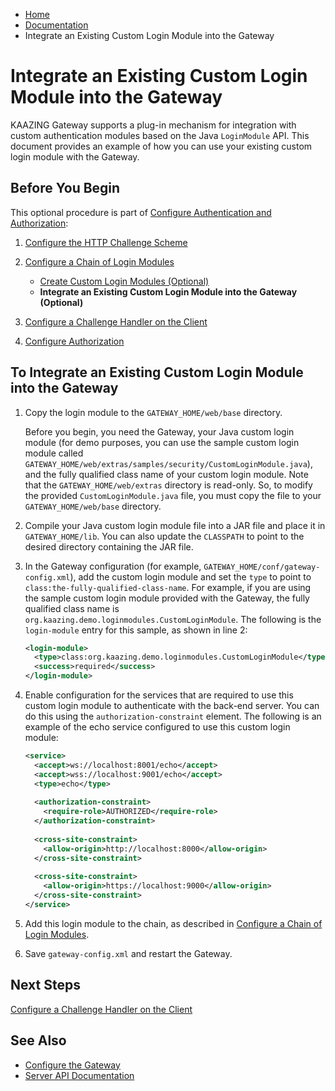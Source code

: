 -   [Home](../../index.md)
-   [Documentation](../index.md)
-   Integrate an Existing Custom Login Module into the Gateway

Integrate an Existing Custom Login Module into the Gateway
=============================================================================================================

KAAZING Gateway supports a plug-in mechanism for integration with custom authentication modules based on the Java `LoginModule` API. This document provides an example of how you can use your existing custom login module with the Gateway.

Before You Begin
----------------

This optional procedure is part of [Configure Authentication and Authorization](o_aaa_config_authentication.md):

1.  [Configure the HTTP Challenge Scheme](p_aaa_config_authscheme.md)
2.  [Configure a Chain of Login Modules](p_aaa_config_lm.md)
    -   [Create Custom Login Modules (Optional)](p_aaa_config_custom_lm.md)
    -   **Integrate an Existing Custom Login Module into the Gateway (Optional)**

3.  [Configure a Challenge Handler on the Client](p_aaa_config_ch.md)
4.  [Configure Authorization](p_aaa_config_authorization.md)

To Integrate an Existing Custom Login Module into the Gateway
----------------------------------------------------------------

1.  Copy the login module to the `GATEWAY_HOME/web/base` directory.

    Before you begin, you need the Gateway, your Java custom login module (for demo purposes, you can use the sample custom login module called `GATEWAY_HOME/web/extras/samples/security/CustomLoginModule.java`), and the fully qualified class name of your custom login module. Note that the `GATEWAY_HOME/web/extras` directory is read-only. So, to modify the provided `CustomLoginModule.java` file, you must copy the file to your `GATEWAY_HOME/web/base` directory.

2.  Compile your Java custom login module file into a JAR file and place it in `GATEWAY_HOME/lib`. You can also update the `CLASSPATH` to point to the desired directory containing the JAR file.
3.  In the Gateway configuration (for example, `GATEWAY_HOME/conf/gateway-config.xml`), add the custom login module and set the `type` to point to `class:the-fully-qualified-class-name`. For example, if you are using the sample custom login module provided with the Gateway, the fully qualified class name is `org.kaazing.demo.loginmodules.CustomLoginModule`. The following is the `login-module` entry for this sample, as shown in line 2:

    ``` xml
    <login-module>
      <type>class:org.kaazing.demo.loginmodules.CustomLoginModule</type>
      <success>required</success>
    </login-module>
    ```

4.  Enable configuration for the services that are required to use this custom login module to authenticate with the back-end server. You can do this using the `authorization-constraint` element. The following is an example of the echo service configured to use this custom login module:

    ``` xml
    <service>
      <accept>ws://localhost:8001/echo</accept>
      <accept>wss://localhost:9001/echo</accept>
      <type>echo</type>
      
      <authorization-constraint>
        <require-role>AUTHORIZED</require-role>
      </authorization-constraint>
      
      <cross-site-constraint>
        <allow-origin>http://localhost:8000</allow-origin>
      </cross-site-constraint>
      
      <cross-site-constraint>
        <allow-origin>https://localhost:9000</allow-origin>
      </cross-site-constraint>
    </service>
    ```

5.  Add this login module to the chain, as described in [Configure a Chain of Login Modules](p_aaa_config_lm.md).
6.  Save `gateway-config.xml` and restart the Gateway.

Next Steps
----------

[Configure a Challenge Handler on the Client](p_aaa_config_ch.md)

See Also
------------------------------

-   [Configure the Gateway](../admin-reference/o_conf_checklist.md)
-   [Server API Documentation](../index.md)
